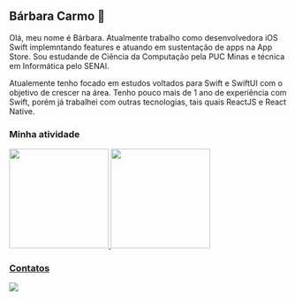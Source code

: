 ## Bárbara Carmo :wave:

Olá, meu nome é Bárbara. Atualmente trabalho como desenvolvedora iOS Swift implemntando features e atuando em sustentação de apps na App Store. Sou estudande de Ciência da Computação pela PUC Minas e técnica em Informática pelo SENAI.

Atualemente tenho focado em estudos voltados para Swift e SwiftUI com o objetivo de crescer na área. Tenho pouco mais de 1 ano de experiência com Swift, porém já trabalhei com outras tecnologias, tais quais ReactJS e React Native.

### Minha atividade

<div>
<a href="https://github.com/seu-usuário-aqui">
<img height="180em" src="https://github-readme-stats.vercel.app/api/top-langs/?username=BarbaraCarmo&layout=compact&langs_count=7&theme=dracula"/>
<img height="180em" src="https://github-readme-stats.vercel.app/api?username=BarbaraCarmo&show_icons=true&theme=dracula&include_all_commits=true&count_private=true"/>
</div>
  
### Contatos

<div>
  <a href="https://www.linkedin.com/in/barbaralfcarmo" target="_blank"><img src="https://img.shields.io/badge/-LinkedIn-%230077B5?style=for-the-badge&logo=linkedin&logoColor=white" target="_blank"></a>   

</div>
